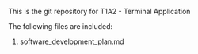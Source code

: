 This is the git repository for T1A2 - Terminal Application

The following files are included:

1. software_development_plan.md